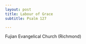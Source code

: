 ```yaml
---
layout: post
title: Labour of Grace
subtitle: Psalm 127

---
```


Fujian Evangelical Church (Richmond)
